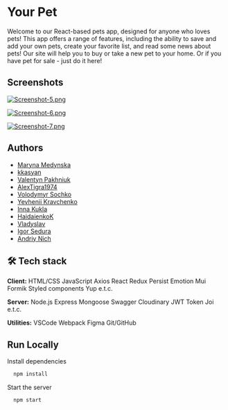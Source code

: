 # Your Pet

Welcome to our React-based pets app, designed for anyone who loves pets! This app offers a range of features, including
the ability to save and add your own pets, create your favorite list, and read some news about pets! Our site will help
you to buy or take a new pet to your home. Or if you have pet for sale - just do it here!

## Screenshots

[![Screenshot-5.png](https://i.postimg.cc/PqkSBtKh/Screenshot-5.png)](https://postimg.cc/rDQG42vY)

[![Screenshot-6.png](https://i.postimg.cc/Sx9ZTX6D/Screenshot-6.png)](https://postimg.cc/3kKCWxbv)

[![Screenshot-7.png](https://i.postimg.cc/CLzr8rzy/Screenshot-7.png)](https://postimg.cc/fJQvnKc5)

## Authors

- [Maryna Medynska](https://github.com/aquamarinewave)
- [kkasyan](https://github.com/kkasyan)
- [Valentyn Pakhniuk](https://github.com/ValentynPakhniuk)
- [AlexTigra1974](https://github.com/AlexTigra1974)
- [Volodymyr Sochko](https://github.com/Woodiik)
- [Yevhenii Kravchenko](https://github.com/iEfir)
- [Inna Kukla](https://github.com/InnaKukla)
- [HaidaienkoK](https://github.com/HaidaienkoK)
- [Vladyslav](https://github.com/vladsimak11)
- [Igor Sedura](https://github.com/IgorSedura)
- [Andriy Nich](https://github.com/AndriyNich)

## 🛠 Tech stack

**Client:** HTML/CSS JavaScript Axios React Redux Persist Emotion Mui Formik Styled components Yup e.t.c.

**Server:** Node.js Express Mongoose Swagger Cloudinary JWT Token Joi e.t.c.

**Utilities:** VSCode Webpack Figma Git/GitHub

## Run Locally

Install dependencies

```bash
  npm install
```

Start the server

```bash
  npm start
```
